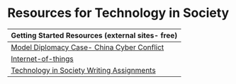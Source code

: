 Resources for Technology in Society
===================================

| Getting Started Resources (external sites- free)                                                      |
|-------------------------------------------------------------------------------------------------------|
| [Model Diplomacy Case- China Cyber Conflict](https://modeldiplomacy.cfr.org/#/cases/4480)             |
| [Internet-of-things](https://www.netacad.com/courses/iot/introduction-iot)                            |
| [Technology in Society Writing Assignments](https://www.indiacelebrating.com/essay/technology-essay/) |
